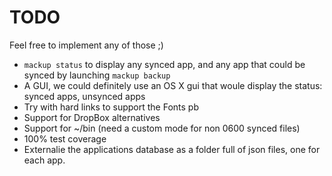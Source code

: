 # TODO

Feel free to implement any of those ;)

- `mackup status` to display any synced app, and any app that could be synced
    by launching `mackup backup`
- A GUI, we could definitely use an OS X gui that woule display the status:
    synced apps, unsynced apps
- Try with hard links to support the Fonts pb
- Support for DropBox alternatives
- Support for ~/bin (need a custom mode for non 0600 synced files)
- 100% test coverage
- Externalie the applications database as a folder full of json files, one for each app.
